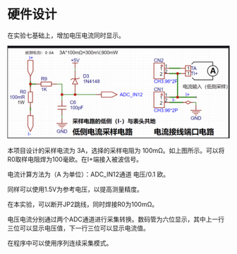 # 硬件设计

在实验七基础上，增加电压电流同时显示。

![屏幕截图 2024-11-27 171906.png](https://raw.githubusercontent.com/hazy1k/My-drawing-bed/main/2024/11/27-17-19-13-屏幕截图%202024-11-27%20171906.png)

本项目设计的采样电流为 3A，选择的采样电阻为 100mΩ。如上图所示。可以将R0取样电阻焊为100毫欧。在I+端接入被波信号。

电流计算方法为（A 为单位）：ADC_IN12通道 电压/0.1 欧。

同样可以使用1.5V为参考电压，以提高测量精度。

在本实验，可以断开JP2跳线，同时焊接R0为100mΩ。

电压电流分别通过两个ADC通道进行采集转换。数码管为六位显示，其中上一行三位可以显示电压值，下一行三位可以显示电流值。

在程序中可以使用序列连续采集模式。

